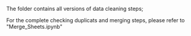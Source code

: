 The folder contains all versions of data cleaning steps;

For the complete checking duplicats and merging steps, please refer to "Merge_Sheets.ipynb"

